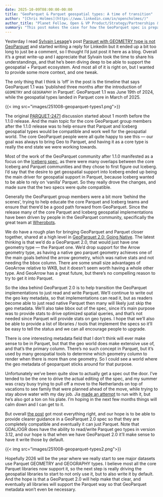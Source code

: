 ```yaml
---
date: 2025-10-09T08:00:00-00:00
title: "GeoParquet & Parquet geospatial types: A time of transition"
author: "[Chris Holmes](https://www.linkedin.com/in/opencholmes/)"
author_title: "Planet Fellow, Open & VP Product/Strategy/Partnerships & CNG Editorial Board Member"
summary: "This post makes the case for how the GeoParquet spec is preparing to phase out its own geometric format in favor of full Parquet compatibility."
---
```


Yesterday I read [Sylvain Lesage](https://rednegra.net/)’s post [Parquet with GEOMETRY type is not GeoParquet](https://rednegra.net/blog/20250925-parquet-with-geometry-type-is-not-geoparquet/) and started writing a reply for Linkedin but it ended up a bit too long to just be a comment, so I thought I’d just post it here as a blog. Overall it’s a great write-up and I appreciate that Sylvain took the time to share his understandings, and that he’s been diving deep to be able to support the geospatial + Parquet ecosystem. And most all of it is right on, but I wanted to provide some more context, and one tweak.

The only thing that I think is ‘off’ in the post is the timeline that says GeoParquet 1.1 was ‘published three months after the introduction of `GEOMETRY` and `GEOGRAPHY` in Parquet’. GeoParquet 1.1 was June 19th of 2024, while the geospatial types landed in Parquet core in March of 2025.

{{< img src="images/251008-geoparquet-types1.png">}}

The original [PARQUET-2471](https://github.com/apache/parquet-format/pull/240) discussion started about 1 month before the 1.1.0 release. And the main topic for the core GeoParquet group members after the 1.1.0 release was to help ensure that Parquet and Iceberg geospatial types would be compatible and work well for the geospatial world. The core GeoParquet people were all quite happy to see this — our goal was always to bring Geo to Parquet, and having it as a core type is really the end state we were working towards.

Most of the work of the GeoParquet community after 1.1.0 manifested as a focus on the [Iceberg spec](https://medium.com/data-engineering-with-dremio/introducing-apache-iceberg-1-9-0-native-geospatial-support-enhanced-row-lineage-and-more-dead8950d391), as there were many overlaps between the core Iceberg and Parquet communities and they chose to first figure out Iceberg. I’d say that the desire to get geospatial support into Iceberg ended up being the main driver for geospatial support in Parquet, because Iceberg wanted to be able to rely on ‘vanilla’ Parquet. So they really drove the changes, and made sure that the two specs were quite compatible.

Generally the GeoParquet group members were a bit more ‘behind the scenes’, trying to help educate the core Parquet and Iceberg teams and ensure that there’d be a good path forward from GeoParquet. Since the release many of the core Parquet and Iceberg geospatial implementations have been driven by people in the GeoParquet community, specifically the great team at [Wherobots](https://wherobots.com).

We do have a rough plan for bringing GeoParquet and Parquet closer together, shared at a high level in [GeoParquet 2.0: Going Native](https://cloudnativegeo.org/blog/2025/02/geoparquet-2.0-going-native). The latest thinking is that we’d do a GeoParquet 2.0, that would just have one geometry type — the Parquet one. We’d drop support for the Arrow geometry type, as having a native geo parquet geometry achieves one of the main goals behind the arrow geometry, which was native stats and not needing the bbox column. There are some small size advantages of GeoArrow relative to WKB, but it doesn’t seem worth having a whole other type. And GeoArrow has a great future, but there’s no compelling reason to try to get it into Parquet.

So the idea behind GeoParquet 2.0 is to help transition the GeoParquet implementations to just read and write Parquet. We’ll continue to write out the geo key metadata, so that implementations can read it, but as readers become able to just read native Parquet then many will likely just skip the geo metadata. We’ll also take bbox out of the spec, since it’s main purpose was to provide stats to drive optimized spatial queries, and that’s not needed since Parquet will provide stats on geo types. I hope that we’ll also be able to provide a list of libraries / tools that implement the specs so it’ll be easy to tell the status and we can all encourage people to upgrade.

There is one interesting metadata field that I don’t think will ever make sense to be in Parquet, but that the geo world does make extensive use of, and that’s the primary column. There’s no such concept in Parquet, but it’s used by many geospatial tools to determine which geometry column to render when there is more than one geometry. So I could see a world where the geo metadata of geoparquet sticks around for that purpose.

Unfortunately we’ve been quite slow to actually get a spec out the door. I’ve tended to be the one to drive the actual editing of the spec, and my summer was crazy busy trying to pull off a move to the Netherlands on top of vacations to see family that were planned ahead of the move, while trying to stay above water with my day job. Jia [made an attempt](https://github.com/opengeospatial/geoparquet/issues/274) to run with it, but he’s also got a ton on his plate. I’m hoping in the next few months things will calm down and I can get to it.

But overall [the post](https://rednegra.net/blog/20250925-parquet-with-geometry-type-is-not-geoparquet) got most everything right, and our hope is to be able to provide clearer guidance in a GeoParquet 2.0 spec so that they are completely compatible and eventually it can just Parquet. Note that GDAL/OGR does have the ability to read/write Parquet geo types in version 3.12, and our hope is that when we have GeoParquet 2.0 it’ll make sense to have it write those by default.

{{< img src="images/251008-geoparquet-types2.png">}}

Hopefully 2026 will be the year where we really start to see major datasets use Parquet GEOMETRY and GEOGRAPHY types. I believe most all the core Parquet libraries now support it, so the next step is really driving the geospatial libraries to start to not only use it, but to also write it by default. And the hope is that a GeoParquet 2.0 will help make that clear, and eventually all libraries will support the Parquet way so that GeoParquet metadata won’t even be necessary.
